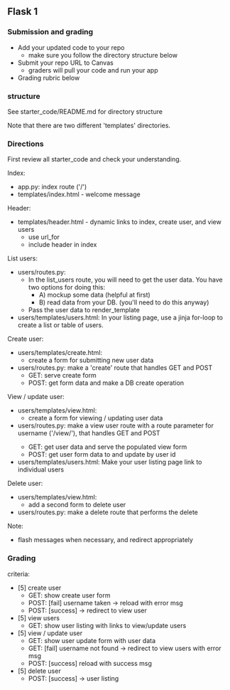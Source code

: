 ## Flask 1

### Submission and grading

* Add your updated code to your repo
  - make sure you follow the directory structure below
* Submit your repo URL to Canvas 
  - graders will pull your code and run your app
* Grading rubric below

### structure

See starter_code/README.md for directory structure

Note that there are two different 'templates' directories.

### Directions

First review all starter_code and check your understanding.

Index:
* app.py: index route ('/')
* templates/index.html - welcome message

Header:
* templates/header.html - dynamic links to index, create user, and view users
  - use url_for
  - include header in index

<!-- Blueprints:
* setup blueprints in app.py and users/routes.py
* in users/routes.py, setup routes to create and users.
* templates/header.html - dynamic links to index, create user, and view users -->

List users:
* users/routes.py: 
  * In the list_users route, you will need to get the user data.  You have two options for doing this:
    * A) mockup some data (helpful at first)
    * B) read data from your DB. (you'll need to do this anyway) 
  * Pass the user data to render_template
* users/templates/users.html: In your listing page, use a jinja for-loop to create a list or table of users.

Create user:
* users/templates/create.html:
  - create a form for submitting new user data
* users/routes.py: make a 'create' route that handles GET and POST
  - GET: serve create form
  - POST: get form data and make a DB create operation

View / update user:
* users/templates/view.html:
  - create a form for viewing / updating user data
* users/routes.py: make a view user route with a route parameter for username ('/view/<username>'), that handles GET and POST
  - GET: get user data and serve the populated view form
  - POST: get user form data to and update by user id
* users/templates/users.html: Make your user listing page link to individual users

Delete user:
* users/templates/view.html:
  - add a second form to delete user
* users/routes.py: make a delete route that performs the delete

Note:
* flash messages when necessary, and redirect appropriately

### Grading

criteria:
* [5] create user
    * GET: show create user form
    * POST: [fail] username taken -> reload with error msg
    * POST: [success] -> redirect to view user
* [5] view users
    * GET: show user listing with links to view/update users
* [5] view / update user
    * GET: show user update form with user data
    * GET: [fail] username not found -> redirect to view users with error msg
    * POST: [success] reload with success msg
* [5] delete user
    * POST: [success] -> user listing 
